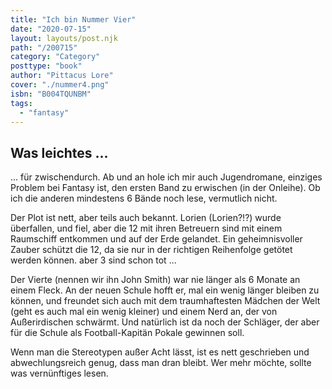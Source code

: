 ```yaml
---
title: "Ich bin Nummer Vier"
date: "2020-07-15"
layout: layouts/post.njk
path: "/200715"
category: "Category"
posttype: "book"
author: "Pittacus Lore"
cover: "./nummer4.png"
isbn: "B004TQUNBM"
tags:
  - "fantasy"
---
```

## Was leichtes ...

... für zwischendurch. Ab und an hole ich mir auch Jugendromane, einziges Problem bei Fantasy ist, den ersten Band zu erwischen (in der Onleihe). Ob ich die anderen mindestens 6 Bände noch lese, vermutlich nicht.

Der Plot ist nett, aber teils auch bekannt. Lorien (Lorien?!?) wurde überfallen, und fiel, aber die 12 mit ihren Betreuern sind mit einem Raumschiff entkommen und auf der Erde gelandet. Ein geheimnisvoller Zauber schützt die 12, da sie nur in der richtigen Reihenfolge getötet werden können. aber 3 sind schon tot ...

Der Vierte (nennen wir ihn John Smith) war nie länger als 6 Monate an einem Fleck. An der neuen Schule hofft er, mal ein wenig länger bleiben zu können, und freundet sich auch mit dem traumhaftesten Mädchen der Welt (geht es auch mal ein wenig kleiner) und einem Nerd an, der von Außerirdischen schwärmt. Und natürlich ist da noch der Schläger, der aber für die Schule als Football-Kapitän Pokale gewinnen soll.

Wenn man die Stereotypen außer Acht lässt, ist es nett geschrieben und abwechlungsreich genug, dass man dran bleibt. Wer mehr möchte, sollte was vernünftiges lesen.

